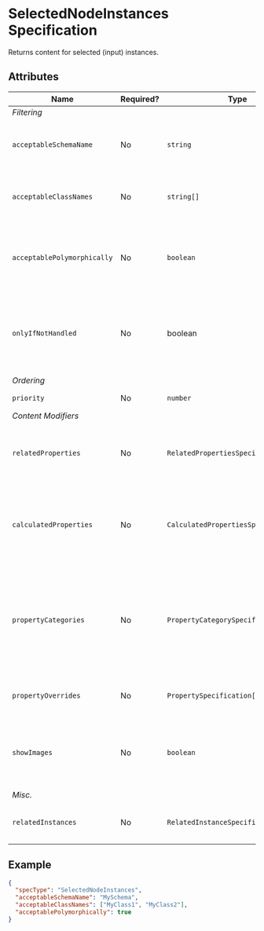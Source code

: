 # SelectedNodeInstances Specification

Returns content for selected (input) instances.

## Attributes

Name | Required? | Type | Default | Meaning
-|-|-|-|-
*Filtering* |
`acceptableSchemaName` | No | `string` | `""` | Filter selected nodes by specified schema name. All schemas are accepted if not specified.
`acceptableClassNames` | No | `string[]` | `[]` | Filter selected nodes by specified class names. All classes are accepted if not specified.
`acceptablePolymorphically` | No | `boolean` | `false` | Should `acceptableClassNames` property be checked polymorphically. If true, all derived classes are accepted as well.
`onlyIfNotHandled` | No | boolean | `false` | Identifies whether we should ignore this specification if there is already an existing specification with higher `priority` that already provides content.
*Ordering* |
`priority` | No | `number` | `1000` | Changes the order of specifications.
*Content Modifiers* |
`relatedProperties` | No | `RelatedPropertiesSpecification[]` | `[]` | Specifications of [related properties](./Terminology.md#related-properties) which are included in the generated content. *See [this page](./RelatedPropertiesSpecification.md) for more details*
`calculatedProperties` | No | `CalculatedPropertiesSpecification[]` | `[]` | Specifications of calculated properties whose values are generated using provided ECExpressions. *See [this page](./CalculatedPropertiesSpecification.md) for more details*
`propertyCategories` | No | `PropertyCategorySpecification[]` | `[]` | Specifications for custom categories. Simply defining the categories does nothing - they have to be referenced from `PropertySpecification` defined in `propertyOverrides` by `id`. *See [this page](./PropertyCategorySpecification.md) for more details*
`propertyOverrides` | No | `PropertySpecification[]` | `[]` | Specifications for various property overrides. *See [this page](./PropertySpecification.md) for more details*
`showImages` | No | `boolean` | `false` | Should image IDs be calculated for the returned instances. When `true`, [ImageIdOverride](../customization/ImageIdOverride.md) rules get applied when creating content.
*Misc.* |
`relatedInstances` | No | `RelatedInstanceSpecification[]` | `[]` | Specifications of [related instances](../RelatedInstanceSpecification.md) that can be used in content creation.

## Example

```JSON
{
  "specType": "SelectedNodeInstances",
  "acceptableSchemaName": "MySchema",
  "acceptableClassNames": ["MyClass1", "MyClass2"],
  "acceptablePolymorphically": true
}
```
